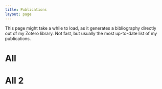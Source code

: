 ```yaml
---
title: Publications 
layout: page
---
```


This page might take a while to load, as it generates a bibliography directly out of my Zotero library. Not fast, but usually the most up-to-date list of my publications.

# All
<script src="http://bibbase.org/show?bib=https://github.com/rian39/ref_bibs/mackenzie.bib&jsonp=1"></script> 

# All 2
<script src="https://bibbase.org/show?bib=https://rian39.github.io/mackenzie.bib&jsonp=1"></script>
